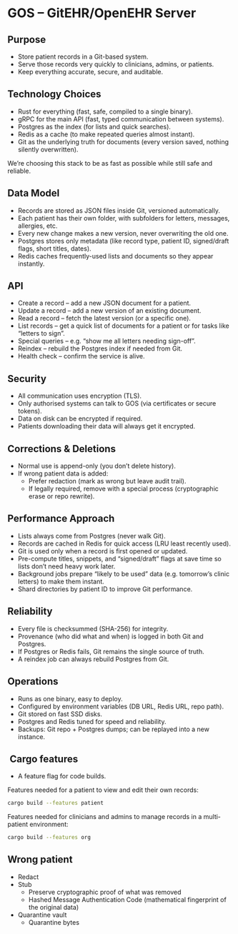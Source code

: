 # GOS – GitEHR/OpenEHR Server

## Purpose

- Store patient records in a Git-based system.
- Serve those records very quickly to clinicians, admins, or patients.
- Keep everything accurate, secure, and auditable.

## Technology Choices

- Rust for everything (fast, safe, compiled to a single binary).
- gRPC for the main API (fast, typed communication between systems).
- Postgres as the index (for lists and quick searches).
- Redis as a cache (to make repeated queries almost instant).
- Git as the underlying truth for documents (every version saved, nothing silently overwritten).

We’re choosing this stack to be as fast as possible while still safe and reliable.

## Data Model

- Records are stored as JSON files inside Git, versioned automatically.
- Each patient has their own folder, with subfolders for letters, messages, allergies, etc.
- Every new change makes a new version, never overwriting the old one.
- Postgres stores only metadata (like record type, patient ID, signed/draft flags, short titles, dates).
- Redis caches frequently-used lists and documents so they appear instantly.

## API

- Create a record – add a new JSON document for a patient.
- Update a record – add a new version of an existing document.
- Read a record – fetch the latest version (or a specific one).
- List records – get a quick list of documents for a patient or for tasks like “letters to sign”.
- Special queries – e.g. “show me all letters needing sign-off”.
- Reindex – rebuild the Postgres index if needed from Git.
- Health check – confirm the service is alive.

## Security

- All communication uses encryption (TLS).
- Only authorised systems can talk to GOS (via certificates or secure tokens).
- Data on disk can be encrypted if required.
- Patients downloading their data will always get it encrypted.

## Corrections & Deletions

- Normal use is append-only (you don’t delete history).
- If wrong patient data is added:
  - Prefer redaction (mark as wrong but leave audit trail).
  - If legally required, remove with a special process (cryptographic erase or repo rewrite).

## Performance Approach

- Lists always come from Postgres (never walk Git).
- Records are cached in Redis for quick access (LRU least recently used).
- Git is used only when a record is first opened or updated.
- Pre-compute titles, snippets, and “signed/draft” flags at save time so lists don’t need heavy work later.
- Background jobs prepare “likely to be used” data (e.g. tomorrow’s clinic letters) to make them instant.
- Shard directories by patient ID to improve Git performance.

## Reliability

- Every file is checksummed (SHA-256) for integrity.
- Provenance (who did what and when) is logged in both Git and Postgres.
- If Postgres or Redis fails, Git remains the single source of truth.
- A reindex job can always rebuild Postgres from Git.

## Operations

- Runs as one binary, easy to deploy.
- Configured by environment variables (DB URL, Redis URL, repo path).
- Git stored on fast SSD disks.
- Postgres and Redis tuned for speed and reliability.
- Backups: Git repo + Postgres dumps; can be replayed into a new instance.

##  Cargo features

- A feature flag for code builds.

Features needed for a patient to view and edit their own records:

```bash
cargo build --features patient
```

Features needed for clinicians and admins to manage records in a multi-patient environment:

```bash
cargo build --features org
```

## Wrong patient

- Redact
- Stub
  - Preserve cryptographic proof of what was removed
  - Hashed Message Authentication Code (mathematical fingerprint of the original data)
- Quarantine vault
  - Quarantine bytes
